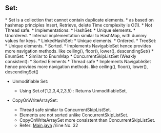 <H2>Set:</H2>
* Set is a collection that cannot contain duplicate elements.
* as based on hashmap principles Insert, Retrieve, delete Time complexity is O(1).
* Not Thread safe.
* Implementations:
  * HashSet:
    * Unique elements.
    * Unordered.
    * Internal implementation similar to HashMap, with dummy values for keys.
  * LinkedHashSet:
    * Unique elements.
    * Ordered.
  * TreeSet:
    * Unique elements.
    * Sorted.
    * Implements NavigableSet hence provides more navigation methods. like ceiling(), floor(), lower(), descendingSet()
  * EnumSet: 
    * Similar to EnumMap
  * ConcurrentSkipListSet (Weakly consistent):
    * Sorted Elements 
    * Thread safe 
    * Implements NavigableSet hence provides more navigation methods. like ceiling(), floor(), lower(), descendingSet()


* Unmodifiable Set:
  * Using Set.of(1,2,3,4,2,3,5) : Returns UnmodifiableSet, 


* CopyOnWriteArraySet:
  * Thread safe similar to ConcurrentSkipListSet.
  * Elements are not sorted unlike ConcurrentSkipListSet.
  * CopyOnWriteArraySet more consistent than ConcurrentSkipListSet.
  * Refer: [Main.java](src%2Fmain%2Fjava%2Forg%2Fjavaeight%2FsetPrac%2FMain.java) //line No. 32